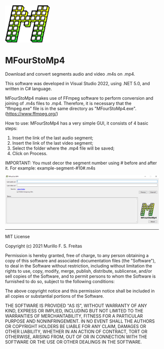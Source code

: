 <img src="https://raw.githubusercontent.com/muri11o/mfourstomp4/master/MFourStoMp4/images/ico1.png"></img>

# MFourStoMp4

Download and convert segments audio and video .m4s on .mp4.

This software was developed in Visual Studio 2022, using .NET 5.0, and written in C# language.

MFourStoMp4 makes use of FFmpeg software to perform conversion and joining of .m4s files to .mp4. Therefore, it is necessary that the "ffmpeg.exe" file is in the same directory as "MFourStoMp4.exe". (https://www.ffmpeg.org/)

How to use:
MFourStoMp4 has a very simple GUI, it consists of 4 basic steps:
1) Insert the link of the last audio segment;
2) Insert the link of the last video segment;
3) Select the folder where the .mp4 file will be saved;
4) Click on Process.

IMPORTANT: You must decor the segment number using # before and after it.
For example: example-segment-#10#.m4s

<img src="https://github.com/muri11o/mfourstomp4/blob/master/MFourStoMp4/images/main.png"></img>


-------------------------------------
MIT License

Copyright (c) 2021 Murillo F. S. Freitas

Permission is hereby granted, free of charge, to any person obtaining a copy
of this software and associated documentation files (the "Software"), to deal
in the Software without restriction, including without limitation the rights
to use, copy, modify, merge, publish, distribute, sublicense, and/or sell
copies of the Software, and to permit persons to whom the Software is
furnished to do so, subject to the following conditions:

The above copyright notice and this permission notice shall be included in all
copies or substantial portions of the Software.

THE SOFTWARE IS PROVIDED "AS IS", WITHOUT WARRANTY OF ANY KIND, EXPRESS OR
IMPLIED, INCLUDING BUT NOT LIMITED TO THE WARRANTIES OF MERCHANTABILITY,
FITNESS FOR A PARTICULAR PURPOSE AND NONINFRINGEMENT. IN NO EVENT SHALL THE
AUTHORS OR COPYRIGHT HOLDERS BE LIABLE FOR ANY CLAIM, DAMAGES OR OTHER
LIABILITY, WHETHER IN AN ACTION OF CONTRACT, TORT OR OTHERWISE, ARISING FROM,
OUT OF OR IN CONNECTION WITH THE SOFTWARE OR THE USE OR OTHER DEALINGS IN THE
SOFTWARE.
